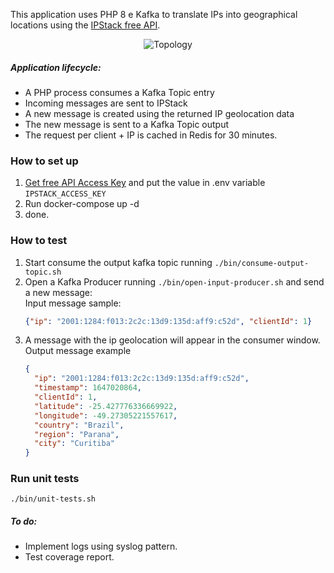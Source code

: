 This application uses PHP 8 e Kafka to translate IPs into geographical locations using the [IPStack free API](https://ipstack.com/documentation).

<p align="center">
  <img alt="Topology" src="https://user-images.githubusercontent.com/943036/148793496-5f73bd8f-f515-4e28-8fa6-9fbc88aa0ca4.png" />
</p>

##### Application lifecycle:
* A PHP process consumes a Kafka Topic entry
* Incoming messages are sent to IPStack
* A new message is created using the returned IP geolocation data
* The new message is sent to a Kafka Topic output
* The request per client + IP is cached in Redis for 30 minutes.


### How to set up

1. [Get free API Access Key](https://ipstack.com/signup/free) and put the value in .env variable `IPSTACK_ACCESS_KEY`
2. Run docker-compose up -d
3. done.

### How to test

1. Start consume the output kafka topic running `./bin/consume-output-topic.sh`
2. Open a Kafka Producer running `./bin/open-input-producer.sh` and send a new message:<br />
   Input message sample:</p>
   ```json  
   {"ip": "2001:1284:f013:2c2c:13d9:135d:aff9:c52d", "clientId": 1}
4. A message with the ip geolocation will appear in the consumer window.<br/>
   Output message example<br/>
   ```json 
   {
     "ip": "2001:1284:f013:2c2c:13d9:135d:aff9:c52d",
     "timestamp": 1647020864,
     "clientId": 1,
     "latitude": -25.427776336669922,
     "longitude": -49.27305221557617,
     "country": "Brazil",
     "region": "Parana",
     "city": "Curitiba"
   }
### Run unit tests
`./bin/unit-tests.sh`


##### To do:
* Implement logs using syslog pattern.
* Test coverage report.
